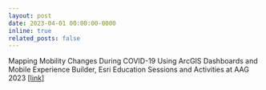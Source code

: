 ```yaml
---
layout: post
date: 2023-04-01 00:00:00-0000
inline: true
related_posts: false
---
```


Mapping Mobility Changes During COVID-19 Using ArcGIS Dashboards and Mobile Experience Builder, Esri Education Sessions and Activities at AAG 2023 [\[link\]](https://community.esri.com/t5/higher-education-docs/esri-education-sessions-and-activities-at-aag-2023/ta-p/1265486/jump-to/first-unread-message)